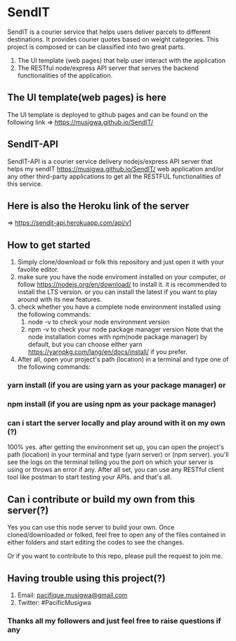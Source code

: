 # SendIT

SendIT is a courier service that helps users deliver parcels to different destinations. It provides courier quotes based on weight categories.
This project is composed or can be classified into two great parts.

1. The UI template (web pages) that help user interact with the application
2. The RESTful node/express API server that serves the backend functionalities of the application.

## The UI template(web pages) is here

The UI template is deployed to github pages and can be found on the following link
=> https://musigwa.github.io/SendIT/

## SendIT-API

SendIT-API is a courier service delivery nodejs/express API server that helps my sendIT https://musigwa.github.io/SendIT/ web application and/or any other third-party applications to get all the RESTFUL functionalities of this service.

## Here is also the Heroku link of the server

=> https://sendit-api.herokuapp.com/api/v1

## How to get started

1. Simply clone/download or folk this repository and just open it with your favolite editor.
2. make sure you have the node enviroment installed on your computer, or follow https://nodejs.org/en/download/ to install it. it is recommended to install the LTS version. or you can install the latest if you want to play around with its new features.
3. check whether you have a complete node environment installed using the following commands:
   1. node -v to check your node environment version
   2. npm -v to check your node package manager version
      Note that the node installation comes with npm(node package manager) by default, but you can choose either yarn https://yarnpkg.com/lang/en/docs/install/ if you prefer.
4. After all, open your project's path (location) in a terminal and type one of the following commands:

### yarn install (if you are using yarn as your package manager) or

### npm install (if you are using npm as your package manager)

### can i start the server locally and play around with it on my own (?)

100% yes. after getting the environment set up, you can open the project's path (location) in your terminal and type (yarn server) or (npm server). you'll see the logs on the terminal telling you the port on which your server is using or throws an error if any.
After all set, you can use any RESTful client tool like postman to start testing your APIs. and that's all.

## Can i contribute or build my own from this server(?)

Yes you can use this node server to build your own. Once cloned/downloaded or folked, feel free to open any of the files contained in either folders and start editing the codes to see the changes.

Or if you want to contribute to this repo, please pull the request to join me.

## Having trouble using this project(?)

1. Email: pacifique.musigwa@gmail.com
2. Twitter: #PacificMusigwa

### Thanks all my followers and just feel free to raise questions if any
